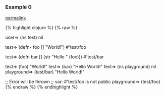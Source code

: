### Example 0
[permalink](#example-0)

{% highlight clojure %}
{% raw %}

user=> (ns test)
nil

test=> (defn- foo []
         "World!")
#'test/foo

test=> (defn bar []
       (str "Hello " (foo)))
#'test/bar

test=> (foo)
"World!"
test=> (bar)
"Hello World!"
test=> (ns playground)
nil
playground=> (test/bar)
"Hello World!"

;; Error will be thrown
;; var: #'test/foo is not public
playground=> (test/foo)
{% endraw %}
{% endhighlight %}


